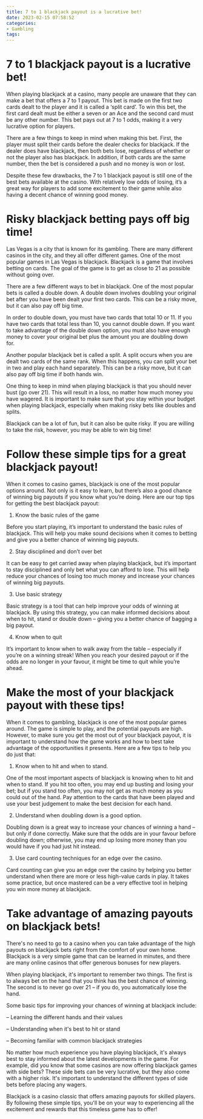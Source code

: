 ```yaml
---
title: 7 to 1 blackjack payout is a lucrative bet! 
date: 2023-02-15 07:58:52
categories:
- Gambling
tags:
---
```



#  7 to 1 blackjack payout is a lucrative bet! 

When playing blackjack at a casino, many people are unaware that they can make a bet that offers a 7 to 1 payout. This bet is made on the first two cards dealt to the player and it is called a ‘split card’. To win this bet, the first card dealt must be either a seven or an Ace and the second card must be any other number. This bet pays out at 7 to 1 odds, making it a very lucrative option for players.

There are a few things to keep in mind when making this bet. First, the player must split their cards before the dealer checks for blackjack. If the dealer does have blackjack, then both bets lose, regardless of whether or not the player also has blackjack. In addition, if both cards are the same number, then the bet is considered a push and no money is won or lost. 

Despite these few drawbacks, the 7 to 1 blackjack payout is still one of the best bets available at the casino. With relatively low odds of losing, it’s a great way for players to add some excitement to their game while also having a decent chance of winning good money.

#  Risky blackjack betting pays off big time! 

Las Vegas is a city that is known for its gambling. There are many different casinos in the city, and they all offer different games. One of the most popular games in Las Vegas is blackjack. Blackjack is a game that involves betting on cards. The goal of the game is to get as close to 21 as possible without going over.

There are a few different ways to bet in blackjack. One of the most popular bets is called a double down. A double down involves doubling your original bet after you have been dealt your first two cards. This can be a risky move, but it can also pay off big time.

In order to double down, you must have two cards that total 10 or 11. If you have two cards that total less than 10, you cannot double down. If you want to take advantage of the double down option, you must also have enough money to cover your original bet plus the amount you are doubling down for.

Another popular blackjack bet is called a split. A split occurs when you are dealt two cards of the same rank. When this happens, you can split your bet in two and play each hand separately. This can be a risky move, but it can also pay off big time if both hands win.

One thing to keep in mind when playing blackjack is that you should never bust (go over 21). This will result in a loss, no matter how much money you have wagered. It is important to make sure that you stay within your budget when playing blackjack, especially when making risky bets like doubles and splits.

Blackjack can be a lot of fun, but it can also be quite risky. If you are willing to take the risk, however, you may be able to win big time!

#  Follow these simple tips for a great blackjack payout! 

When it comes to casino games, blackjack is one of the most popular options around. Not only is it easy to learn, but there’s also a good chance of winning big payouts if you know what you’re doing. Here are our top tips for getting the best blackjack payout:

1. Know the basic rules of the game

Before you start playing, it’s important to understand the basic rules of blackjack. This will help you make sound decisions when it comes to betting and give you a better chance of winning big payouts.

2. Stay disciplined and don’t over bet

It can be easy to get carried away when playing blackjack, but it’s important to stay disciplined and only bet what you can afford to lose. This will help reduce your chances of losing too much money and increase your chances of winning big payouts.

3. Use basic strategy

Basic strategy is a tool that can help improve your odds of winning at blackjack. By using this strategy, you can make informed decisions about when to hit, stand or double down – giving you a better chance of bagging a big payout.

4. Know when to quit

It’s important to know when to walk away from the table – especially if you’re on a winning streak! When you reach your desired payout or if the odds are no longer in your favour, it might be time to quit while you’re ahead.

#  Make the most of your blackjack payout with these tips! 

When it comes to gambling, blackjack is one of the most popular games around. The game is simple to play, and the potential payouts are high. However, to make sure you get the most out of your blackjack payout, it is important to understand how the game works and how to best take advantage of the opportunities it presents. Here are a few tips to help you do just that:

1. Know when to hit and when to stand.

One of the most important aspects of blackjack is knowing when to hit and when to stand. If you hit too often, you may end up busting and losing your bet; but if you stand too often, you may not get as much money as you could out of the hand. Pay attention to the cards that have been played and use your best judgement to make the best decision for each hand.

2. Understand when doubling down is a good option.

Doubling down is a great way to increase your chances of winning a hand – but only if done correctly. Make sure that the odds are in your favour before doubling down; otherwise, you may end up losing more money than you would have if you had just hit instead.

3. Use card counting techniques for an edge over the casino.

Card counting can give you an edge over the casino by helping you better understand when there are more or less high-value cards in play. It takes some practice, but once mastered can be a very effective tool in helping you win more money at blackjack.

#  Take advantage of amazing payouts on blackjack bets!

There's no need to go to a casino when you can take advantage of the high payouts on blackjack bets right from the comfort of your own home. Blackjack is a very simple game that can be learned in minutes, and there are many online casinos that offer generous bonuses for new players.

When playing blackjack, it's important to remember two things. The first is to always bet on the hand that you think has the best chance of winning. The second is to never go over 21 – if you do, you automatically lose the hand.

Some basic tips for improving your chances of winning at blackjack include:

– Learning the different hands and their values

– Understanding when it's best to hit or stand

– Becoming familiar with common blackjack strategies

No matter how much experience you have playing blackjack, it's always best to stay informed about the latest developments in the game. For example, did you know that some casinos are now offering blackjack games with side bets? These side bets can be very lucrative, but they also come with a higher risk. It's important to understand the different types of side bets before placing any wagers.

Blackjack is a casino classic that offers amazing payouts for skilled players. By following these simple tips, you'll be on your way to experiencing all the excitement and rewards that this timeless game has to offer!